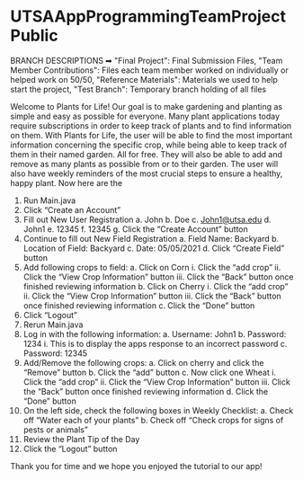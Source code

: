 # UTSAAppProgrammingTeamProjectPublic
BRANCH DESCRIPTIONS ➡ "Final Project": Final Submission Files, "Team Member Contributions": Files each team member worked on individually or helped work on 50/50, "Reference Materials": Materials we used to help start the project, "Test Branch": Temporary branch holding of all files

Welcome to Plants for Life! Our goal is to make gardening and planting as simple and easy as possible for everyone. Many plant applications today require subscriptions
in order to keep track of plants and to find information on them. With Plants for Life, the user will be able to find the most important information concerning the specific 
crop, while being able to keep track of them in their named garden. All for free. They will also be able to add and remove as many plants as possible from or to their garden.
The user will also have weekly reminders of the most crucial steps to ensure a healthy, happy plant. Now here are the 

1.	Run Main.java
2.	Click “Create an Account” 
3.	Fill out New User Registration
a.	John
b.	Doe
c.	John1@utsa.edu
d.	John1
e.	12345
f.	12345
g.	Click the “Create Account” button
4.	Continue to fill out New Field Registration
a.	Field Name: Backyard
b.	Location of Field: Backyard
c.	Date: 05/05/2021
d.	Click “Create Field” button
5.	Add following crops to field:
a.	Click on Corn
i.	Click the “add crop” 
ii.	Click the “View Crop Information” button
iii.	Click the “Back” button once finished reviewing information
b.	Click on Cherry
i.	Click the “add crop” 
ii.	Click the “View Crop Information” button
iii.	Click the “Back” button once finished reviewing information
c.	Click the “Done” button
6.	Click “Logout”
7.	Rerun Main.java
8.	Log in with the following information:
a.	Username: John1
b.	Password: 1234
i.	This is to display the apps response to an incorrect password
c.	Password: 12345
9.	Add/Remove the following crops:
a.	Click on cherry and click the “Remove” button
b.	Click the “add” button
c.	Now click one Wheat
i.	Click the “add crop” 
ii.	Click the “View Crop Information” button
iii.	Click the “Back” button once finished reviewing information
d.	Click the “Done” button
10.	On the left side, check the following boxes in Weekly Checklist:
a.	Check off “Water each of your plants”
b.	Check off “Check crops for signs of pests or animals”
11.	Review the Plant Tip of the Day
12.	Click the “Logout” button

Thank you for time and we hope you enjoyed the tutorial to our app! 
